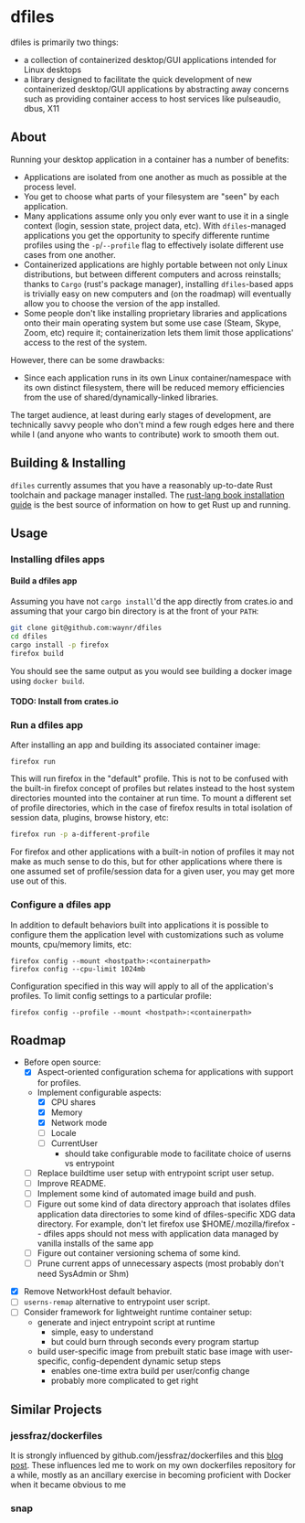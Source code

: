 # dfiles

dfiles is primarily two things:

* a collection of containerized desktop/GUI applications intended for Linux desktops
* a library designed to facilitate the quick development of new containerized
desktop/GUI applications by abstracting away concerns such as providing
container access to host services like pulseaudio, dbus, X11

## About

Running your desktop application in a container has a number of benefits:

* Applications are isolated from one another as much as possible at the process
level.
* You get to choose what parts of your filesystem are "seen" by each
application.
* Many applications assume only you only ever want to use it in a single
context (login, session state, project data, etc). With `dfiles`-managed
applications you get the opportunity to specify differente runtime profiles
using the `-p`/`--profile` flag to effectively isolate different use cases from
one another.
* Containerized applications are highly portable between not only Linux
distributions, but between different computers and across reinstalls; thanks to
`Cargo` (rust's package manager), installing `dfiles`-based apps is trivially
easy on new computers and (on the roadmap) will eventually allow you to choose
the version of the app installed.
* Some people don't like installing proprietary libraries and applications onto
their main operating system but some use case (Steam, Skype, Zoom, etc) require
it; containerization lets them limit those applications' access to the rest of
the system.

However, there can be some drawbacks:

* Since each application runs in its own Linux container/namespace with its own
distinct filesystem, there will be reduced memory efficiencies from the use of
shared/dynamically-linked libraries.

The target audience, at least during early stages of development, are
technically savvy people who don't mind a few rough edges here and there while
I (and anyone who wants to contribute) work to smooth them out.


## Building & Installing

`dfiles` currently assumes that you have a reasonably up-to-date Rust toolchain
and package manager installed. The [rust-lang book installation
guide](https://doc.rust-lang.org/book/ch01-01-installation.html) is the best
source of information on how to get Rust up and running.


## Usage

### Installing dfiles apps

#### Build a dfiles app

Assuming you have not `cargo install`'d the app directly from crates.io and
assuming that your cargo bin directory is at the front of your `PATH`:

```bash
git clone git@github.com:waynr/dfiles
cd dfiles
cargo install -p firefox
firefox build
```

You should see the same output as you would see building a docker image using
`docker build`.

#### TODO: Install from crates.io

### Run a dfiles app

After installing an app and building its associated container image:

```
firefox run
```

This will run firefox in the "default" profile. This is not to be confused with the
built-in firefox concept of profiles but relates instead to the host system
directories mounted into the container at run time. To mount a different set of
profile directories, which in the case of firefox results in total isolation of
session data, plugins, browse history, etc:

```bash
firefox run -p a-different-profile
```

For firefox and other applications with a built-in notion of profiles it may
not make as much sense to do this, but for other applications where there is
one assumed set of profile/session data for a given user, you may get more use
out of this.

### Configure a dfiles app

In addition to default behaviors built into applications it is possible to
configure them the application level with customizations
such as volume mounts, cpu/memory limits, etc:

```
firefox config --mount <hostpath>:<containerpath>
firefox config --cpu-limit 1024mb
```

Configuration specified in this way will apply to all of the application's
profiles. To limit config settings to a particular profile:

```
firefox config --profile --mount <hostpath>:<containerpath>
```

## Roadmap

* Before open source:
  * [x] Aspect-oriented configuration schema for applications with support for
  profiles.
  * Implement configurable aspects:
    * [x] CPU shares
    * [x] Memory
    * [x] Network mode
    * [ ] Locale
    * [ ] CurrentUser
      * should take configurable mode to facilitate choice of userns vs
      entrypoint
  * [ ] Replace buildtime user setup with entrypoint script user setup.
  * [ ] Improve README.
  * [ ] Implement some kind of automated image build and push.
  * [ ] Figure out some kind of data directory approach that isolates dfiles
  application data directories to some kind of dfiles-specific XDG data
  directory. For example, don't let firefox use $HOME/.mozilla/firefox --
  dfiles apps should not mess with application data managed by vanilla installs
  of the same app
  * [ ] Figure out container versioning schema of some kind.
  * [ ] Prune current apps of unnecessary aspects (most probably don't need
  SysAdmin or Shm)
* [x] Remove NetworkHost default behavior.
* [ ] `userns-remap` alternative to entrypoint user script.
* [ ] Consider framework for lightweight runtime container setup:
  * generate and inject entrypoint script at runtime
    * simple, easy to understand
    * but could burn through seconds every program startup
  * build user-specific image from prebuilt static base image with
  user-specific, config-dependent dynamic setup steps
    * enables one-time extra build per user/config change
    * probably more complicated to get right

## Similar Projects

### jessfraz/dockerfiles

It is strongly influenced by github.com/jessfraz/dockerfiles and this [blog
post](https://blog.jessfraz.com/post/docker-containers-on-the-desktop/). These
influences led me to work on my own dockerfiles repository for a while, mostly
as an ancillary exercise in becoming proficient with Docker when it became
obvious to me 

### snap
